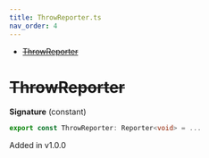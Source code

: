 ```yaml
---
title: ThrowReporter.ts
nav_order: 4
---
```


<!-- START doctoc generated TOC please keep comment here to allow auto update -->
<!-- DON'T EDIT THIS SECTION, INSTEAD RE-RUN doctoc TO UPDATE -->


- [~~ThrowReporter~~](#throwreporter)

<!-- END doctoc generated TOC please keep comment here to allow auto update -->

# ~~ThrowReporter~~

**Signature** (constant)

```ts
export const ThrowReporter: Reporter<void> = ...
```

Added in v1.0.0
